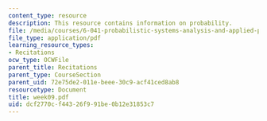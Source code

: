 ```yaml
---
content_type: resource
description: This resource contains information on probability.
file: /media/courses/6-041-probabilistic-systems-analysis-and-applied-probability-spring-2006/dcf2770cf44326f991be0b12e31853c7_week09.pdf
file_type: application/pdf
learning_resource_types:
- Recitations
ocw_type: OCWFile
parent_title: Recitations
parent_type: CourseSection
parent_uid: 72e75de2-011e-beee-30c9-acf41ced8ab8
resourcetype: Document
title: week09.pdf
uid: dcf2770c-f443-26f9-91be-0b12e31853c7
---
```

